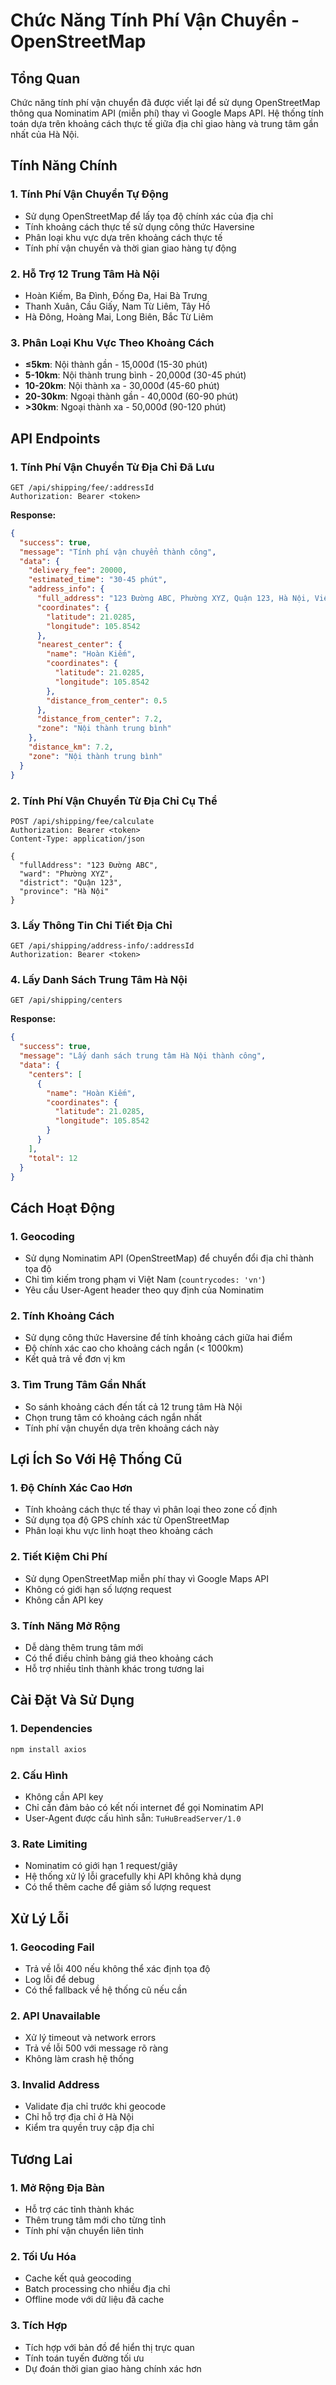 # Chức Năng Tính Phí Vận Chuyển - OpenStreetMap

## Tổng Quan

Chức năng tính phí vận chuyển đã được viết lại để sử dụng OpenStreetMap thông qua Nominatim API (miễn phí) thay vì Google Maps API. Hệ thống tính toán dựa trên khoảng cách thực tế giữa địa chỉ giao hàng và trung tâm gần nhất của Hà Nội.

## Tính Năng Chính

### 1. Tính Phí Vận Chuyển Tự Động
- Sử dụng OpenStreetMap để lấy tọa độ chính xác của địa chỉ
- Tính khoảng cách thực tế sử dụng công thức Haversine
- Phân loại khu vực dựa trên khoảng cách thực tế
- Tính phí vận chuyển và thời gian giao hàng tự động

### 2. Hỗ Trợ 12 Trung Tâm Hà Nội
- Hoàn Kiếm, Ba Đình, Đống Đa, Hai Bà Trưng
- Thanh Xuân, Cầu Giấy, Nam Từ Liêm, Tây Hồ
- Hà Đông, Hoàng Mai, Long Biên, Bắc Từ Liêm

### 3. Phân Loại Khu Vực Theo Khoảng Cách
- **≤5km**: Nội thành gần - 15,000đ (15-30 phút)
- **5-10km**: Nội thành trung bình - 20,000đ (30-45 phút)
- **10-20km**: Nội thành xa - 30,000đ (45-60 phút)
- **20-30km**: Ngoại thành gần - 40,000đ (60-90 phút)
- **>30km**: Ngoại thành xa - 50,000đ (90-120 phút)

## API Endpoints

### 1. Tính Phí Vận Chuyển Từ Địa Chỉ Đã Lưu
```
GET /api/shipping/fee/:addressId
Authorization: Bearer <token>
```

**Response:**
```json
{
  "success": true,
  "message": "Tính phí vận chuyển thành công",
  "data": {
    "delivery_fee": 20000,
    "estimated_time": "30-45 phút",
    "address_info": {
      "full_address": "123 Đường ABC, Phường XYZ, Quận 123, Hà Nội, Việt Nam",
      "coordinates": {
        "latitude": 21.0285,
        "longitude": 105.8542
      },
      "nearest_center": {
        "name": "Hoàn Kiếm",
        "coordinates": {
          "latitude": 21.0285,
          "longitude": 105.8542
        },
        "distance_from_center": 0.5
      },
      "distance_from_center": 7.2,
      "zone": "Nội thành trung bình"
    },
    "distance_km": 7.2,
    "zone": "Nội thành trung bình"
  }
}
```

### 2. Tính Phí Vận Chuyển Từ Địa Chỉ Cụ Thể
```
POST /api/shipping/fee/calculate
Authorization: Bearer <token>
Content-Type: application/json

{
  "fullAddress": "123 Đường ABC",
  "ward": "Phường XYZ",
  "district": "Quận 123",
  "province": "Hà Nội"
}
```

### 3. Lấy Thông Tin Chi Tiết Địa Chỉ
```
GET /api/shipping/address-info/:addressId
Authorization: Bearer <token>
```

### 4. Lấy Danh Sách Trung Tâm Hà Nội
```
GET /api/shipping/centers
```

**Response:**
```json
{
  "success": true,
  "message": "Lấy danh sách trung tâm Hà Nội thành công",
  "data": {
    "centers": [
      {
        "name": "Hoàn Kiếm",
        "coordinates": {
          "latitude": 21.0285,
          "longitude": 105.8542
        }
      }
    ],
    "total": 12
  }
}
```

## Cách Hoạt Động

### 1. Geocoding
- Sử dụng Nominatim API (OpenStreetMap) để chuyển đổi địa chỉ thành tọa độ
- Chỉ tìm kiếm trong phạm vi Việt Nam (`countrycodes: 'vn'`)
- Yêu cầu User-Agent header theo quy định của Nominatim

### 2. Tính Khoảng Cách
- Sử dụng công thức Haversine để tính khoảng cách giữa hai điểm
- Độ chính xác cao cho khoảng cách ngắn (< 1000km)
- Kết quả trả về đơn vị km

### 3. Tìm Trung Tâm Gần Nhất
- So sánh khoảng cách đến tất cả 12 trung tâm Hà Nội
- Chọn trung tâm có khoảng cách ngắn nhất
- Tính phí vận chuyển dựa trên khoảng cách này

## Lợi Ích So Với Hệ Thống Cũ

### 1. Độ Chính Xác Cao Hơn
- Tính khoảng cách thực tế thay vì phân loại theo zone cố định
- Sử dụng tọa độ GPS chính xác từ OpenStreetMap
- Phân loại khu vực linh hoạt theo khoảng cách

### 2. Tiết Kiệm Chi Phí
- Sử dụng OpenStreetMap miễn phí thay vì Google Maps API
- Không có giới hạn số lượng request
- Không cần API key

### 3. Tính Năng Mở Rộng
- Dễ dàng thêm trung tâm mới
- Có thể điều chỉnh bảng giá theo khoảng cách
- Hỗ trợ nhiều tỉnh thành khác trong tương lai

## Cài Đặt Và Sử Dụng

### 1. Dependencies
```bash
npm install axios
```

### 2. Cấu Hình
- Không cần API key
- Chỉ cần đảm bảo có kết nối internet để gọi Nominatim API
- User-Agent được cấu hình sẵn: `TuHuBreadServer/1.0`

### 3. Rate Limiting
- Nominatim có giới hạn 1 request/giây
- Hệ thống xử lý lỗi gracefully khi API không khả dụng
- Có thể thêm cache để giảm số lượng request

## Xử Lý Lỗi

### 1. Geocoding Fail
- Trả về lỗi 400 nếu không thể xác định tọa độ
- Log lỗi để debug
- Có thể fallback về hệ thống cũ nếu cần

### 2. API Unavailable
- Xử lý timeout và network errors
- Trả về lỗi 500 với message rõ ràng
- Không làm crash hệ thống

### 3. Invalid Address
- Validate địa chỉ trước khi geocode
- Chỉ hỗ trợ địa chỉ ở Hà Nội
- Kiểm tra quyền truy cập địa chỉ


## Tương Lai

### 1. Mở Rộng Địa Bàn
- Hỗ trợ các tỉnh thành khác
- Thêm trung tâm mới cho từng tỉnh
- Tính phí vận chuyển liên tỉnh

### 2. Tối Ưu Hóa
- Cache kết quả geocoding
- Batch processing cho nhiều địa chỉ
- Offline mode với dữ liệu đã cache

### 3. Tích Hợp
- Tích hợp với bản đồ để hiển thị trực quan
- Tính toán tuyến đường tối ưu
- Dự đoán thời gian giao hàng chính xác hơn
